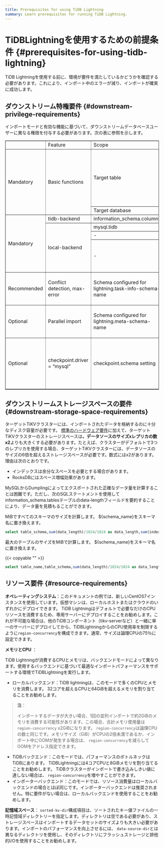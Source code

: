 ```yaml
---
title: Prerequisites for using TiDB Lightning
summary: Learn prerequisites for running TiDB Lightning.
---
```


# TiDBLightningを使用するための前提条件 {#prerequisites-for-using-tidb-lightning}

TiDB Lightningを使用する前に、環境が要件を満たしているかどうかを確認する必要があります。これにより、インポート中のエラーが減り、インポートが確実に成功します。

## ダウンストリーム特権要件 {#downstream-privilege-requirements}

インポートモードと有効な機能に基づいて、ダウンストリームデータベースユーザーに異なる権限を付与する必要があります。次の表に参照を示します。

<table border="1">
   <tr>
      <td></td>
      <td>Feature</td>
      <td>Scope</td>
      <td>Required privilege</td>
      <td>Remarks</td>
   </tr>
   <tr>
      <td rowspan="2">Mandatory</td>
      <td rowspan="2">Basic functions</td>
      <td>Target table</td>
      <td>CREATE, SELECT, INSERT, UPDATE, DELETE, DROP, ALTER</td>
      <td>DROP is required only when tidb-lightning-ctl runs the checkpoint-destroy-all command</td>
   </tr>
   <tr>
      <td>Target database</td>
      <td>CREATE</td>
      <td></td>
   </tr>
   <tr>
      <td rowspan="4">Mandatory</td>
      <td>tidb-backend</td>
      <td>information_schema.columns</td>
      <td>SELECT</td>
      <td></td>
   </tr>
   <tr>
      <td  rowspan="3">local-backend</td>
      <td>mysql.tidb</td>
      <td>SELECT</td>
      <td></td>
   </tr>
   <tr>
      <td>-</td>
      <td>SUPER</td>
      <td></td>
   </tr>
   <tr>
      <td>-</td>
      <td>RESTRICTED_VARIABLES_ADMIN,RESTRICTED_TABLES_ADMIN</td>
      <td>Required when the target TiDB enables SEM</td>
   </tr>
   <tr>
      <td>Recommended</td>
      <td>Conflict detection, max-error</td>
      <td>Schema configured for lightning.task-info-schema-name</td>
      <td>SELECT, INSERT, UPDATE, DELETE, CREATE, DROP</td>
      <td>If not required, the value must be set to ""</td>
   </tr>
   <tr>
      <td>Optional</td>
      <td>Parallel import</td>
      <td>Schema configured for lightning.meta-schema-name</td>
      <td>SELECT, INSERT, UPDATE, DELETE, CREATE, DROP</td>
      <td>If not required, the value must be set to ""</td>
   </tr>
   <tr>
      <td>Optional</td>
      <td>checkpoint.driver = “mysql”</td>
      <td>checkpoint.schema setting</td>
      <td>SELECT,INSERT,UPDATE,DELETE,CREATE,DROP</td>
      <td>Required when checkpoint information is stored in databases, instead of files</td>
   </tr>
</table>

## ダウンストリームストレージスペースの要件 {#downstream-storage-space-requirements}

ターゲットTiKVクラスターには、インポートされたデータを格納するのに十分なディスク容量が必要です。 [標準のハードウェア要件](/hardware-and-software-requirements.md)に加えて、ターゲットTiKVクラスターのストレージスペースは<strong>、データソースのサイズxレプリカの数x2</strong>よりも大きくする必要があります。たとえば、クラスターがデフォルトで3つのレプリカを使用する場合、ターゲットTiKVクラスターには、データソースのサイズの6倍を超えるストレージスペースが必要です。数式にはx2があります。理由は次のとおりです。

-   インデックスは余分なスペースを必要とする場合があります。
-   RocksDBにはスペース増幅効果があります。

MySQLからDumplingによってエクスポートされた正確なデータ量を計算することは困難です。ただし、次のSQLステートメントを使用してinformation_schema.tablesテーブルのdata-lengthフィールドを要約することにより、データ量を見積もることができます。

MiBですべてのスキーマのサイズを計算します。 ${schema_name}をスキーマ名に置き換えます。

```sql
select table_schema,sum(data_length)/1024/1024 as data_length,sum(index_length)/1024/1024 as index_length,sum(data_length+index_length)/1024/1024 as sum from information_schema.tables where table_schema = "${schema_name}" group by table_schema;
```

最大のテーブルのサイズをMiBで計算します。 ${schema_name}をスキーマ名に置き換えます。

{{< copyable "" >}}

```sql
select table_name,table_schema,sum(data_length)/1024/1024 as data_length,sum(index_length)/1024/1024 as index_length,sum(data_length+index_length)/1024/1024 as sum from information_schema.tables where table_schema = "${schema_name}" group by table_name,table_schema order by sum  desc limit 5;
```

## リソース要件 {#resource-requirements}

<strong>オペレーティングシステム</strong>：このドキュメントの例では、新しいCentOS7インスタンスを使用しています。仮想マシンは、ローカルホストまたはクラウドのいずれかにデプロイできます。 TiDB Lightningはデフォルトで必要なだけのCPUリソースを消費するため、専用サーバーにデプロイすることをお勧めします。これが不可能な場合は、他のTiDBコンポーネント（tikv-serverなど）と一緒に単一のサーバーにデプロイしてから、TiDBLightningからのCPU使用率を制限するように`region-concurrency`を構成できます。通常、サイズは論理CPUの75％に設定できます。

<strong>メモリとCPU</strong> ：

TiDB Lightningが消費するCPUとメモリは、バックエンドモードによって異なります。使用するバックエンドに基づいて最適なインポートパフォーマンスをサポートする環境でTiDBLightningを実行します。

-   ローカルバックエンド：TiDB lightningは、このモードで多くのCPUとメモリを消費します。 32コアを超えるCPUと64GiBを超えるメモリを割り当てることをお勧めします。

> <strong>注</strong>：
>
> インポートするデータが大きい場合、1回の並列インポートで約2GiBのメモリを消費する可能性があります。この場合、合計メモリ使用量は`region-concurrency` x2GiBになります。 `region-concurrency`は論理CPUの数と同じです。メモリサイズ（GiB）がCPUの2倍未満であるか、インポート中にOOMが発生する場合は、 `region-concurrency`を減らしてOOMをアドレス指定できます。

-   TiDBバックエンド：このモードでは、パフォーマンスのボトルネックはTiDBにあります。 TiDBLightningには4コアCPUと8GiBメモリを割り当てることをお勧めします。 TiDBクラスターがインポートで書き込みしきい値に達しない場合は、 `region-concurrency`を増やすことができます。
-   インポーターバックエンド：このモードでは、リソース消費量はローカルバックエンドの場合とほぼ同じです。インポーターバックエンドは推奨されません。特に要件がない場合は、ローカルバックエンドを使用することをお勧めします。

<strong>記憶域スペース</strong>： `sorted-kv-dir`構成項目は、ソートされたキー値ファイルの一時記憶域ディレクトリーを指定します。ディレクトリは空である必要があり、ストレージスペースはインポートするデータセットのサイズよりも大きい必要があります。インポートのパフォーマンスを向上させるには、 `data-source-dir`とは異なるディレクトリを使用し、そのディレクトリにフラッシュストレージと排他的I/Oを使用することをお勧めします。
